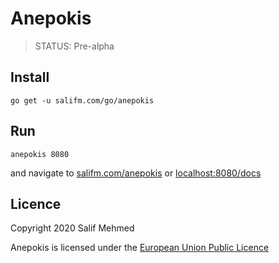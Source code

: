 # Anepokis

> STATUS: Pre-alpha

## Install

```fish
go get -u salifm.com/go/anepokis
```

## Run

```fish
anepokis 8080
```

and navigate to [salifm.com/anepokis](https://salifm.com/anepokis) or [localhost:8080/docs](http://localhost:8080/docs)

## Licence

Copyright 2020 Salif Mehmed

Anepokis is licensed under the [European Union Public Licence](./licence.txt)

